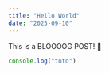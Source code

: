 ```yaml
---
title: "Hello World"
date: "2025-09-10"
---
```

This is a BLOOOOG POST! 🎉


```js
console.log("toto")
```

